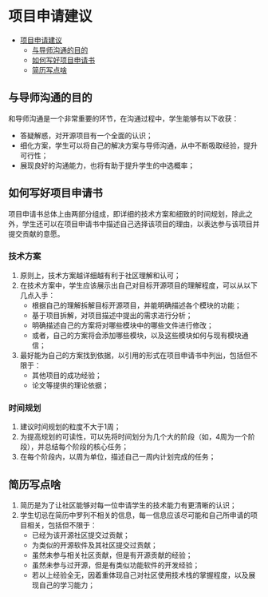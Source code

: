 # 项目申请建议

<!-- TOC -->

- [项目申请建议](#项目申请建议)
    - [与导师沟通的目的](#与导师沟通的目的)
    - [如何写好项目申请书](#如何写好项目申请书)
    - [简历写点啥](#简历写点啥)

<!-- TOC -->

## 与导师沟通的目的

和导师沟通是一个非常重要的环节，在沟通过程中，学生能够有以下收获：
- 答疑解惑，对开源项目有一个全面的认识；
- 细化方案，学生可以将自己的解决方案与导师沟通，从中不断吸取经验，提升可行性；
- 展现良好的沟通能力，也将有助于提升学生的中选概率；

## 如何写好项目申请书

项目申请书总体上由两部分组成，即详细的技术方案和细致的时间规划，除此之外，学生还可以在项目申请书中描述自己选择该项目的理由，以表达参与该项目并提交贡献的意愿。

### 技术方案

1. 原则上，技术方案越详细越有利于社区理解和认可；
2. 在技术方案中，学生应该展示出自己对目标开源项目的理解程度，可以从以下几点入手：
    - 根据自己的理解拆解目标开源项目，并能明确描述各个模块的功能；
    - 基于项目拆解，对项目描述中提出的需求进行分析；
    - 明确描述自己的方案将对哪些模块中的哪些文件进行修改；
    - 或者，自己的方案将会添加哪些模块，以及这些模块如何与现有模块通信；
3. 最好能为自己的方案找到依据，以引用的形式在项目申请书中列出，包括但不限于：
    - 其他项目的成功经验；
    - 论文等提供的理论依据；

### 时间规划

1. 建议时间规划的粒度不大于1周；
2. 为提高规划的可读性，可以先将时间划分为几个大的阶段（如，4周为一个阶段），并总结每个阶段的核心任务；
3. 在每个阶段内，以周为单位，描述自己一周内计划完成的任务；

## 简历写点啥

1. 简历是为了让社区能够对每一位申请学生的技术能力有更清晰的认识；
2. 学生切忌在简历中罗列不相关的信息，每一信息应该尽可能和自己所申请的项目相关，包括但不限于：
    - 已经为该开源社区提交过贡献；
    - 为类似的开源软件及其社区提交过贡献；
    - 虽然未参与相关社区贡献，但是有开源贡献的经验；
    - 虽然未参与过开源，但是有类似功能软件的开发经验；
    - 若以上经验全无，因着重体现自己对社区使用技术栈的掌握程度，以及展现自己的学习能力；

